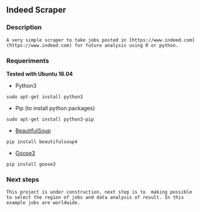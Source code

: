 ## Indeed Scraper ##

### Description

	A very simple scraper to take jobs posted in [https://www.indeed.com](https://www.indeed.com) for future analysis using R or python.

### Requeriments

**Tested with Ubuntu 16.04**

- Python3

```
sudo apt-get install python3
```

- Pip (to install python packages)

```
sudo apt-get install python3-pip
```

- [BeautifulSoup](https://www.crummy.com/software/BeautifulSoup/bs4/doc)

```
pip install beautifulsoup4
```

- [Goose3](https://github.com/goose3/goose3)

```
pip install goose3
```


### Next steps

	This project is under construction, next step is to  making possible to select the region of jobs and data analysis of result. In this example jobs are worldwide.
